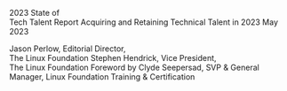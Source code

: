 2023 State of  
Tech Talent Report
Acquiring and Retaining Technical Talent in 2023
May 2023

Jason Perlow, Editorial Director,  
The Linux Foundation
Stephen Hendrick, Vice President,  
The Linux Foundation
Foreword by Clyde Seepersad, SVP & General 
Manager, Linux Foundation Training & Certification
